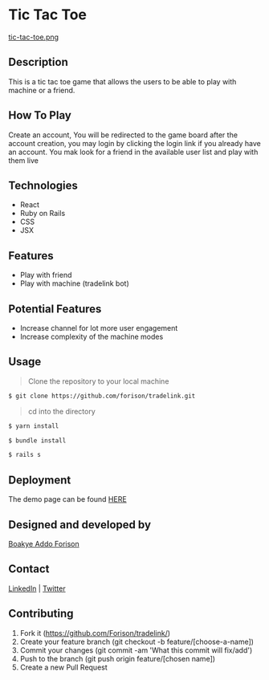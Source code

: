 # Tic Tac Toe
[tic-tac-toe.png](./tic-tac-toe.png)
## Description
This is a tic tac toe game that allows the users to be able to play with machine or a friend.

## How To Play
Create an account, You will be redirected to the game board after the account creation, you may login by clicking the login link if you already have an account. You mak look for a friend in the available user list and play with them live


## Technologies

- React
- Ruby on Rails
- CSS
- JSX

## Features

- Play with friend
- Play with machine (tradelink bot)

## Potential Features

- Increase channel for lot more user engagement
- Increase complexity of the machine modes

## Usage

> Clone the repository to your local machine

```sh
$ git clone https://github.com/forison/tradelink.git
```
> cd into the directory

```sh
$ yarn install
```

```sh
$ bundle install
```

```sh
$ rails s
```

## Deployment

The demo page can be found [HERE]()

## Designed and developed by

[Boakye Addo Forison](https://github.com/Forison)

## Contact

[LinkedIn](https://www.linkedin.com/in/forison/) | [Twitter](https://twitter.com/addo_forison)


## Contributing

1. Fork it (https://github.com/Forison/tradelink/)
2. Create your feature branch (git checkout -b feature/[choose-a-name])
3. Commit your changes (git commit -am 'What this commit will fix/add')
4. Push to the branch (git push origin feature/[chosen name])
5. Create a new Pull Request